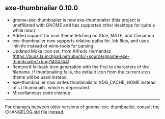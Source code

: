 ## exe-thumbnailer 0.10.0

- gnome-exe-thumbnailer is now exe-thumbnailer (this project is unaffiliated with GNOME and has supported other desktops for quite a while now.)
- Added support for icon theme fetching on Xfce, MATE, and Cinnamon
- exe-thumbnailer now supports relative paths for .lnk files, and uses lnkinfo instead of wine-tools for parsing
- Updated Moka icon set, from Alfredo Hernández (https://bugs.launchpad.net/ubuntu/+source/gnome-exe-thumbnailer/+bug/1404744)
- Removed fallback icon generation with the first to characters of the filename. If thumbnailing fails, the default icon from the current icon theme will be used instead.
- exe-thumbnailer now writes thumbnails to XDG_CACHE_HOME instead of ~/.thumbnails, which is deprecated.
- Miscellaneous code cleanup

----

For changes between older versions of gnome-exe-thumbnailer, consult the CHANGELOG.old file instead.
